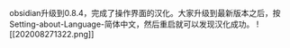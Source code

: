 obsidian升级到0.8.4，完成了操作界面的汉化。大家升级到最新版本之后，按Setting-about-Language-简体中文，然后重启就可以发现汉化成功。
![[202008271322.png]]